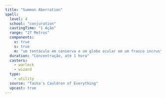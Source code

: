 ```yaml
---
title: "Summon Aberration"
spell:
  level: 4
  school: "conjuration"
  castingTime: "1 Ação"
  range: "27 Metros"
  components:
    v: true
    s: true
    m: "um tentáculo em conserva e um globo ocular em um frasco incrustado de platina que vale pelo menos 400 po"
  duration: "Concentração, até 1 hora"
  casters:
    - warlock
    - wizard
  type:
    - utility
  source: "Tasha's Cauldron of Everything"
  upcast: true
---
```

